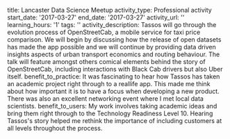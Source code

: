 title: Lancaster Data Science Meetup
activity_type: Professional activity
start_date: '2017-03-27'
end_date: '2017-03-27'
activity_url: ''
learning_hours: '1'
tags: ''
activity_description: Tassos will go through the evolution process of OpenStreetCab,
  a mobile service for taxi price comparison. We will begin by discussing how the
  release of open datasets has made the app possible and we will continue by providing
  data driven insights aspects of urban transport economics and routing behaviour.
  The talk will feature  amongst others  comical elements behind the story of OpenStreetCab,
  including interactions with Black Cab drivers but also Uber itself.
benefit_to_practice: It was fascinating to hear how Tassos has taken an academic project
  right through to a reallife app. This made me think about how important it is to
  have a focus when developing a new product.  There was also an excellent networking
  event where I met local data scientists.
benefit_to_users: My work involves taking academic ideas and bring them right through
  to the Technology Readiness Level 10. Hearing Tassos's story helped me rethink the
  importance of including customers at all levels throughout the process.
